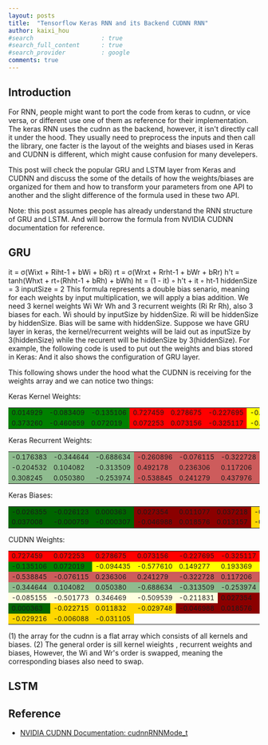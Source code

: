 ```yaml
---
layout: posts
title:  "Tensorflow Keras RNN and its Backend CUDNN RNN"
author: kaixi_hou
#search                   : true
#search_full_content      : true
#search_provider          : google
comments: true
---
```

## Introduction
For RNN, people might want to port the code from keras to cudnn, or vice versa,
or different use one of them as reference for their implementation. The keras RNN
uses the cudnn as the backend, however, it isn't directly call it under the hood.
They usually need to preprocess the inputs and then call the library, one facter
is the layout of the weights and biases used in Keras and CUDNN is different,
which might cause confusion for many develepers.

This post will check the popular GRU and LSTM layer from Keras and CUDNN and discuss
the some of the details of how the weights/biases are organized for them and how
to transform your parameters from one API to another and the slight difference
of the formula used in these two API.

Note: this post assumes people has already understand the RNN structure of GRU
and LSTM. And will borrow the formula from NVIDIA CUDNN documentation for reference.

## GRU
it = σ(Wixt + Riht-1 + bWi + bRi)
rt = σ(Wrxt + Rrht-1 + bWr + bRr)
h't = tanh(Whxt + rt◦(Rhht-1 + bRh) + bWh)
ht = (1 - it) ◦ h't + it ◦ ht-1
hiddenSize  = 3
inputSize  = 2
This formula represents a double bias senario, meaning for each weights by input multiplication, we will apply a bias addition.
We need 3 kernel weights Wi Wr Wh and 3 recurrent weights (Ri Rr Rh), also 3 biases for each.
Wi should by inputSize by hiddenSize. Ri will be hiddenSize by hiddenSize. Bias will be same with hiddenSize.
Suppose we have GRU layer in keras, the kernel/recurrent weights will be laid out as inputSize by 3(hiddenSize) while the recurent will be hiddenSize by 3(hiddenSize).
For example, the following code is used to put out the weights and bias stored in Keras:
And it also shows the configuration of GRU layer.

This following shows under the hood what the CUDNN is receiving for the weights array and we can notice two things:

Keras Kernel Weights: 
<table border=0px style="font-size:13px;">
  <tr>
    <td style="background-color: green">  0.014929</td>
    <td style="background-color: green"> -0.083409</td>
    <td style="background-color: green"> -0.135106</td>
    <td style="background-color: red">    0.727459</td>
    <td style="background-color: red">    0.278675</td>
    <td style="background-color: red">   -0.227695</td>
    <td style="background-color: yellow">-0.094435</td>
    <td style="background-color: yellow"> 0.149277</td>
    <td style="background-color: yellow">-0.064070</td>
  </tr>
  <tr>
    <td style="background-color: green">  0.373260</td>
    <td style="background-color: green"> -0.460859</td>
    <td style="background-color: green">  0.072019</td>
    <td style="background-color: red">    0.072253</td>
    <td style="background-color: red">    0.073156</td>
    <td style="background-color: red">   -0.325117</td>
    <td style="background-color: yellow">-0.577610</td>
    <td style="background-color: yellow"> 0.193369</td>
    <td style="background-color: yellow"> 0.552166</td>
  </tr>
</table>


Keras Recurrent Weights: 
<table border=0px style="font-size:13px;">
  <tr>
    <td style="background-color: #8FBC8F"> -0.176383</td>
    <td style="background-color: #8FBC8F"> -0.344644</td>
    <td style="background-color: #8FBC8F"> -0.688634</td>
    <td style="background-color: #CD5C5C"> -0.260896</td>
    <td style="background-color: #CD5C5C"> -0.076115</td>
    <td style="background-color: #CD5C5C"> -0.322728</td>
    <td style="background-color: #FFFFE0">  0.278958</td>
    <td style="background-color: #FFFFE0">  0.004496</td>
    <td style="background-color: #FFFFE0">  0.346469</td>
  </tr>
  <tr>
    <td style="background-color: #8FBC8F"> -0.204532</td>
    <td style="background-color: #8FBC8F">  0.104082</td>
    <td style="background-color: #8FBC8F"> -0.313509</td>
    <td style="background-color: #CD5C5C">  0.492178</td>
    <td style="background-color: #CD5C5C">  0.236306</td>
    <td style="background-color: #CD5C5C">  0.117206</td>
    <td style="background-color: #FFFFE0">  0.519950</td>
    <td style="background-color: #FFFFE0"> -0.085155</td>
    <td style="background-color: #FFFFE0"> -0.509539</td>
  </tr>
  <tr>
    <td style="background-color: #8FBC8F">  0.308245</td>
    <td style="background-color: #8FBC8F">  0.050380</td>
    <td style="background-color: #8FBC8F"> -0.253974</td>
    <td style="background-color: #CD5C5C"> -0.538845</td>
    <td style="background-color: #CD5C5C">  0.241279</td>
    <td style="background-color: #CD5C5C">  0.437976</td>
    <td style="background-color: #FFFFE0"> -0.030054</td>
    <td style="background-color: #FFFFE0"> -0.501773</td>
    <td style="background-color: #FFFFE0"> -0.211831</td>
  </tr>
</table>

Keras Biases: 
<table border=0px style="font-size:13px;">
  <tr>
    <td style="background-color: #006400"> -0.026355</td>
    <td style="background-color: #006400"> -0.026123</td>
    <td style="background-color: #006400">  0.000363</td>
    <td style="background-color: #8B0000">  0.027354</td>
    <td style="background-color: #8B0000">  0.011077</td>
    <td style="background-color: #8B0000">  0.037218</td>
    <td style="background-color: #FFD700"> -0.022715</td>
    <td style="background-color: #FFD700">  0.011832</td>
    <td style="background-color: #FFD700"> -0.029748</td>
  </tr>
  <tr>
    <td style="background-color: #006400">  0.037008</td>
    <td style="background-color: #006400"> -0.000759</td>
    <td style="background-color: #006400"> -0.000307</td>
    <td style="background-color: #8B0000"> -0.046988</td>
    <td style="background-color: #8B0000">  0.018576</td>
    <td style="background-color: #8B0000">  0.013157</td>
    <td style="background-color: #FFD700"> -0.029216</td>
    <td style="background-color: #FFD700"> -0.006088</td>
    <td style="background-color: #FFD700"> -0.031105</td>
  </tr>
</table>

CUDNN Weights:
<table border=0px style="font-size:13px;">
  <tr>
    <td style="background-color: red">    0.727459</td>
    <td style="background-color: red">    0.072253</td>
    <td style="background-color: red">    0.278675</td>
    <td style="background-color: red">    0.073156</td>
    <td style="background-color: red">   -0.227695</td>
    <td style="background-color: red">   -0.325117</td>
    <td style="background-color: green">  0.014929</td>
    <td style="background-color: green">  0.373260</td>
    <td style="background-color: green"> -0.083409</td>
    <td style="background-color: green"> -0.460859</td>
  </tr>
  <tr>
    <td style="background-color: green">   -0.135106</td>
    <td style="background-color: green">    0.072019</td>
    <td style="background-color: yellow">  -0.094435</td>
    <td style="background-color: yellow">  -0.577610</td>
    <td style="background-color: yellow">   0.149277</td>
    <td style="background-color: yellow">   0.193369</td>
    <td style="background-color: yellow">  -0.064070</td>
    <td style="background-color: yellow">   0.552166</td>
    <td style="background-color: #CD5C5C"> -0.260896</td>
    <td style="background-color: #CD5C5C">  0.492178</td>
  </tr>
  <tr>
    <td style="background-color: #CD5C5C"> -0.538845</td>
    <td style="background-color: #CD5C5C"> -0.076115</td>
    <td style="background-color: #CD5C5C">  0.236306</td>
    <td style="background-color: #CD5C5C">  0.241279</td>
    <td style="background-color: #CD5C5C"> -0.322728</td>
    <td style="background-color: #CD5C5C">  0.117206</td>
    <td style="background-color: #CD5C5C">  0.437976</td>
    <td style="background-color: #8FBC8F"> -0.176383</td>
    <td style="background-color: #8FBC8F"> -0.204532</td>
    <td style="background-color: #8FBC8F">  0.308245</td>
  </tr>
  <tr>
    <td style="background-color: #8FBC8F"> -0.344644</td>
    <td style="background-color: #8FBC8F">  0.104082</td>
    <td style="background-color: #8FBC8F">  0.050380</td>
    <td style="background-color: #8FBC8F"> -0.688634</td>
    <td style="background-color: #8FBC8F"> -0.313509</td>
    <td style="background-color: #8FBC8F"> -0.253974</td>
    <td style="background-color: #FFFFE0">  0.278958</td>
    <td style="background-color: #FFFFE0">  0.519950</td>
    <td style="background-color: #FFFFE0"> -0.030054</td>
    <td style="background-color: #FFFFE0">  0.004496</td>
  </tr>
  <tr>
    <td style="background-color: #FFFFE0"> -0.085155</td>
    <td style="background-color: #FFFFE0"> -0.501773</td>
    <td style="background-color: #FFFFE0">  0.346469</td>
    <td style="background-color: #FFFFE0"> -0.509539</td>
    <td style="background-color: #FFFFE0"> -0.211831</td>
    <td style="background-color: #8B0000">  0.027354</td>
    <td style="background-color: #8B0000">  0.011077</td>
    <td style="background-color: #8B0000">  0.037218</td>
    <td style="background-color: #006400"> -0.026355</td>
    <td style="background-color: #006400"> -0.026123</td>
  </tr>
  <tr>
    <td style="background-color: #006400">  0.000363</td>
    <td style="background-color: #FFD700"> -0.022715</td>
    <td style="background-color: #FFD700">  0.011832</td>
    <td style="background-color: #FFD700"> -0.029748</td>
    <td style="background-color: #8B0000"> -0.046988</td>
    <td style="background-color: #8B0000">  0.018576</td>
    <td style="background-color: #8B0000">  0.013157</td>
    <td style="background-color: #006400">  0.037008</td>
    <td style="background-color: #006400"> -0.000759</td>
    <td style="background-color: #006400"> -0.000307</td>
  </tr>
  <tr>
    <td style="background-color: #FFD700"> -0.029216</td>
    <td style="background-color: #FFD700"> -0.006088</td>
    <td style="background-color: #FFD700"> -0.031105</td>
  </tr>
</table>


(1) the array for the cudnn is a flat array which consists of all kernels and biases.
(2) The general order is sill kernel wieights , recurrent weights and biases, However, the Wi and Wr's order is swapped, meaning the corresponding biases also need to swap.

## LSTM

## Reference
* [NVIDIA CUDNN Documentation: cudnnRNNMode_t](https://docs.nvidia.com/deeplearning/cudnn/api/index.html#cudnnRNNMode_t)

